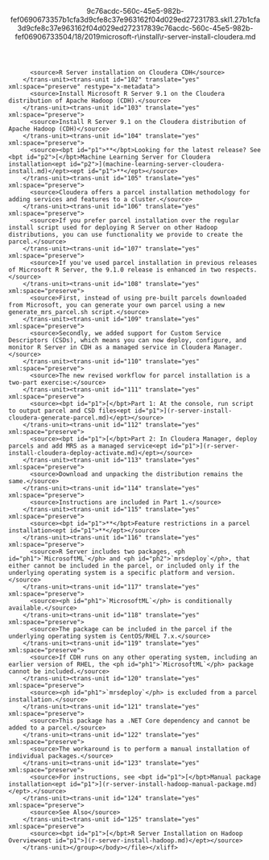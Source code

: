 <?xml version="1.0"?><xliff version="1.2" xmlns="urn:oasis:names:tc:xliff:document:1.2" xmlns:xsi="http://www.w3.org/2001/XMLSchema-instance" xsi:schemaLocation="urn:oasis:names:tc:xliff:document:1.2 xliff-core-1.2-transitional.xsd"><file datatype="xml" original="r-server-install-cloudera.md" source-language="en-US" target-language="en-US"><header><tool tool-id="mdxliff" tool-name="mdxliff" tool-version="1.0-d1654b2" tool-company="Microsoft" /><xliffext:skl_file_name xmlns:xliffext="urn:microsoft:content:schema:xliffextensions">9c76acdc-560c-45e5-982b-fef0690673357b1cfa3d9cfe8c37e963162f04d029ed27231783.skl</xliffext:skl_file_name><xliffext:version xmlns:xliffext="urn:microsoft:content:schema:xliffextensions">1.2</xliffext:version><xliffext:ms.openlocfilehash xmlns:xliffext="urn:microsoft:content:schema:xliffextensions">7b1cfa3d9cfe8c37e963162f04d029ed27231783</xliffext:ms.openlocfilehash><xliffext:ms.sourcegitcommit xmlns:xliffext="urn:microsoft:content:schema:xliffextensions">9c76acdc-560c-45e5-982b-fef069067335</xliffext:ms.sourcegitcommit><xliffext:ms.lasthandoff xmlns:xliffext="urn:microsoft:content:schema:xliffextensions">04/18/2019</xliffext:ms.lasthandoff><xliffext:ms.openlocfilepath xmlns:xliffext="urn:microsoft:content:schema:xliffextensions">microsoft-r\install\r-server-install-cloudera.md</xliffext:ms.openlocfilepath></header><body><group id="content" extype="content"><trans-unit id="101" translate="yes" xml:space="preserve" restype="x-metadata">
          <source>R Server installation on Cloudera CDH</source>
        </trans-unit><trans-unit id="102" translate="yes" xml:space="preserve" restype="x-metadata">
          <source>Install Microsoft R Server 9.1 on the Cloudera distribution of Apache Hadoop (CDH).</source>
        </trans-unit><trans-unit id="103" translate="yes" xml:space="preserve">
          <source>Install R Server 9.1 on the Cloudera distribution of Apache Hadoop (CDH)</source>
        </trans-unit><trans-unit id="104" translate="yes" xml:space="preserve">
          <source><bpt id="p1">**</bpt>Looking for the latest release? See <bpt id="p2">[</bpt>Machine Learning Server for Cloudera installation<ept id="p2">](machine-learning-server-cloudera-install.md)</ept><ept id="p1">**</ept></source>
        </trans-unit><trans-unit id="105" translate="yes" xml:space="preserve">
          <source>Cloudera offers a parcel installation methodology for adding services and features to a cluster.</source>
        </trans-unit><trans-unit id="106" translate="yes" xml:space="preserve">
          <source>If you prefer parcel installation over the regular install script used for deploying R Server on other Hadoop distributions, you can use functionality we provide to create the parcel.</source>
        </trans-unit><trans-unit id="107" translate="yes" xml:space="preserve">
          <source>If you've used parcel installation in previous releases of Microsoft R Server, the 9.1.0 release is enhanced in two respects.</source>
        </trans-unit><trans-unit id="108" translate="yes" xml:space="preserve">
          <source>First, instead of using pre-built parcels downloaded from Microsoft, you can generate your own parcel using a new generate_mrs_parcel.sh script.</source>
        </trans-unit><trans-unit id="109" translate="yes" xml:space="preserve">
          <source>Secondly, we added support for Custom Service Descriptors (CSDs), which means you can now deploy, configure, and monitor R Server in CDH as a managed service in Cloudera Manager.</source>
        </trans-unit><trans-unit id="110" translate="yes" xml:space="preserve">
          <source>The new revised workflow for parcel installation is a two-part exercise:</source>
        </trans-unit><trans-unit id="111" translate="yes" xml:space="preserve">
          <source><bpt id="p1">[</bpt>Part 1: At the console, run script to output parcel and CSD files<ept id="p1">](r-server-install-cloudera-generate-parcel.md)</ept></source>
        </trans-unit><trans-unit id="112" translate="yes" xml:space="preserve">
          <source><bpt id="p1">[</bpt>Part 2: In Cloudera Manager, deploy parcels and add MRS as a managed service<ept id="p1">](r-server-install-cloudera-deploy-activate.md)</ept></source>
        </trans-unit><trans-unit id="113" translate="yes" xml:space="preserve">
          <source>Download and unpacking the distribution remains the same.</source>
        </trans-unit><trans-unit id="114" translate="yes" xml:space="preserve">
          <source>Instructions are included in Part 1.</source>
        </trans-unit><trans-unit id="115" translate="yes" xml:space="preserve">
          <source><bpt id="p1">**</bpt>Feature restrictions in a parcel installation<ept id="p1">**</ept></source>
        </trans-unit><trans-unit id="116" translate="yes" xml:space="preserve">
          <source>R Server includes two packages, <ph id="ph1">`MicrosoftML`</ph> and <ph id="ph2">`mrsdeploy`</ph>, that either cannot be included in the parcel, or included only if the underlying operating system is a specific platform and version.</source>
        </trans-unit><trans-unit id="117" translate="yes" xml:space="preserve">
          <source><ph id="ph1">`MicrosoftML`</ph> is conditionally available.</source>
        </trans-unit><trans-unit id="118" translate="yes" xml:space="preserve">
          <source>The package can be included in the parcel if the underlying operating system is CentOS/RHEL 7.x.</source>
        </trans-unit><trans-unit id="119" translate="yes" xml:space="preserve">
          <source>If CDH runs on any other operating system, including an earlier version of RHEL, the <ph id="ph1">`MicrosoftML`</ph> package cannot be included.</source>
        </trans-unit><trans-unit id="120" translate="yes" xml:space="preserve">
          <source><ph id="ph1">`mrsdeploy`</ph> is excluded from a parcel installation.</source>
        </trans-unit><trans-unit id="121" translate="yes" xml:space="preserve">
          <source>This package has a .NET Core dependency and cannot be added to a parcel.</source>
        </trans-unit><trans-unit id="122" translate="yes" xml:space="preserve">
          <source>The workaround is to perform a manual installation of individual packages.</source>
        </trans-unit><trans-unit id="123" translate="yes" xml:space="preserve">
          <source>For instructions, see <bpt id="p1">[</bpt>Manual package installation<ept id="p1">](r-server-install-hadoop-manual-package.md)</ept>.</source>
        </trans-unit><trans-unit id="124" translate="yes" xml:space="preserve">
          <source>See Also</source>
        </trans-unit><trans-unit id="125" translate="yes" xml:space="preserve">
          <source><bpt id="p1">[</bpt>R Server Installation on Hadoop Overview<ept id="p1">](r-server-install-hadoop.md)</ept></source>
        </trans-unit></group></body></file></xliff>